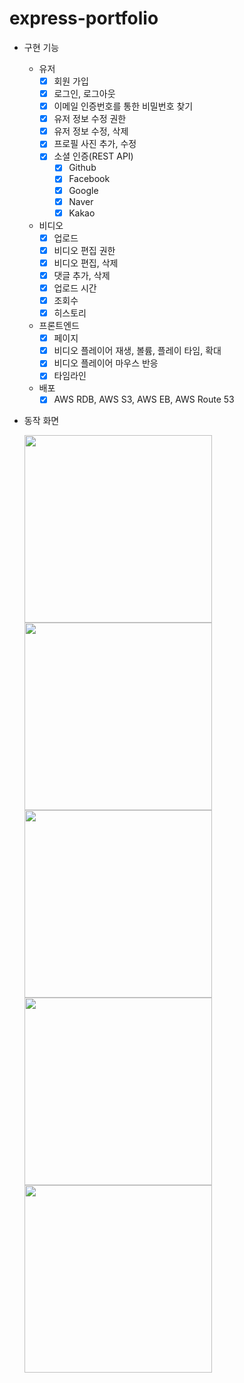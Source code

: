 # express-portfolio

- 구현 기능
  - 유저
    - [x] 회원 가입
    - [x] 로그인, 로그아웃
    - [x] 이메일 인증번호를 통한 비밀번호 찾기
    - [x] 유저 정보 수정 권한
    - [x] 유저 정보 수정, 삭제
    - [x] 프로필 사진 추가, 수정
    - [x] 소셜 인증(REST API)
      - [x] Github
      - [x] Facebook
      - [x] Google
      - [x] Naver
      - [x] Kakao
  - 비디오
    - [x] 업로드
    - [x] 비디오 편집 권한
    - [x] 비디오 편집, 삭제
    - [x] 댓글 추가, 삭제
    - [x] 업로드 시간
    - [x] 조회수
    - [x] 히스토리
  - 프론트엔드
    - [x] 페이지
    - [x] 비디오 플레이어 재생, 볼륨, 플레이 타임, 확대
    - [x] 비디오 플레이어 마우스 반응
    - [x] 타임라인

  - 배포
    - [x] AWS RDB, AWS S3, AWS EB, AWS Route 53

- 동작 화면

  <img src='https://user-images.githubusercontent.com/59950687/230854391-c6eaac73-92ff-48dc-a1b4-c4b62cb8f660.gif' alt='' width='300px'>
  <img src='https://user-images.githubusercontent.com/59950687/230854396-6963a2cc-a00a-490c-b61b-e21fca4887fa.gif' alt='' width='300px'>
  <img src='https://user-images.githubusercontent.com/59950687/230854397-536aa3ec-3b17-49f0-8cc5-7f0be072108c.gif' alt='' width='300px'>
  <img src='https://user-images.githubusercontent.com/59950687/230854393-b7887e99-d91f-4e4a-9086-58a1d5b4eed8.gif' alt='' width='300px'>
  <img src='https://user-images.githubusercontent.com/59950687/230854387-4c507501-faaa-43fc-9e28-52c337e58c5a.gif' alt='' width='300px'>
